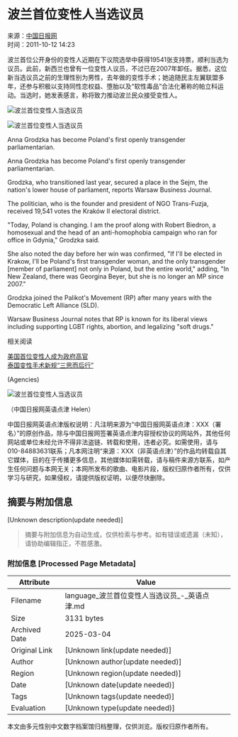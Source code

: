 # 波兰首位变性人当选议员

来源：[中国日报网](http://www.chinadaily.com.cn/)  
时间：2011-10-12 14:23  

波兰首位公开身份的变性人近期在下议院选举中获得19541张支持票，顺利当选为议员。此前，新西兰也曾有一位变性人议员，不过已在2007年卸任。据悉，这位新当选议员之前的生理性别为男性，去年做的变性手术；她追随民主左翼联盟多年，还参与积极以支持同性恋权益、堕胎以及“软性毒品”合法化著称的帕立科运动。当选时，她发表感言，称将致力推动波兰民众接受变性人。

![波兰首位变性人当选议员](../../attachement/jpg/site1/20081224/00221910dbbd0abbebf30e.jpg)

![波兰首位变性人当选议员](../../attachement/jpg/site1/20111012/00221910993f0fff77980d.jpg)

Anna Grodzka has become Poland's first openly transgender parliamentarian.

Anna Grodzka has become Poland's first openly transgender parliamentarian.

Grodzka, who transitioned last year, secured a place in the Sejm, the nation's lower house of parliament, reports Warsaw Business Journal.

The politician, who is the founder and president of NGO Trans-Fuzja, received 19,541 votes the Kraków II electoral district.

"Today, Poland is changing. I am the proof along with Robert Biedron, a homosexual and the head of an anti-homophobia campaign who ran for office in Gdynia," Grodzka said.

She also noted the day before her win was confirmed, "If I'll be elected in Krakow, I'll be Poland's first transgender woman, and the only transgender [member of parliament] not only in Poland, but the entire world," adding, "In New Zealand, there was Georgina Beyer, but she is no longer an MP since 2007."

Grodzka joined the Palikot's Movement (RP) after many years with the Democratic Left Alliance (SLD).

Warsaw Business Journal notes that RP is known for its liberal views including supporting LGBT rights, abortion, and legalizing "soft drugs."

相关阅读

[美国首位变性人成为政府高官](../../2010-01/06/content_9274264.htm)  
[泰国变性手术新规“三思而后行”](../../2009-11/27/content_9064849.htm)

(Agencies)

![波兰首位变性人当选议员](../../attachement/jpg/site1/20081028/00221910993f0a70b80c02.jpg)

（中国日报网英语点津 Helen）

中国日报网英语点津版权说明：凡注明来源为“中国日报网英语点津：XXX（署名）”的原创作品，除与中国日报网签署英语点津内容授权协议的网站外，其他任何网站或单位未经允许不得非法盗链、转载和使用，违者必究。如需使用，请与010-84883631联系；凡本网注明“来源：XXX（非英语点津）”的作品均转载自其它媒体，目的在于传播更多信息，其他媒体如需转载，请与稿件来源方联系，如产生任何问题与本网无关；本网所发布的歌曲、电影片段，版权归原作者所有，仅供学习与研究，如果侵权，请提供版权证明，以便尽快删除。
<!-- tcd_original_link https://language.chinadaily.com.cn/news/2011-10/12/content_13878163.htm -->


## 摘要与附加信息

<!-- tcd_abstract -->
[Unknown description(update needed)]
<!-- tcd_abstract_end -->

> 摘要与附加信息为自动生成，仅供检索与参考。如有错误或遗漏（未知），请协助编辑指正，不胜感激。

### 附加信息 [Processed Page Metadata]

| Attribute       | Value                                  |
|-----------------|----------------------------------------|
| Filename        | language_波兰首位变性人当选议员_-_英语点津.md                             |
| Size            | 3131 bytes                           |
| Archived Date   | 2025-03-04                             |
| Original Link   | [Unknown link(update needed)]                       |
| Author          | [Unknown author(update needed)]                               |
| Region          | [Unknown region(update needed)]                               |
| Date            | [Unknown date(update needed)]                                 |
| Tags            | [Unknown tags(update needed)]                                 |
| Evaluation            | [Unknown type(update needed)]                                 |
<!-- tcd_table_end -->

本文由多元性别中文数字档案馆归档整理，仅供浏览。版权归原作者所有。
